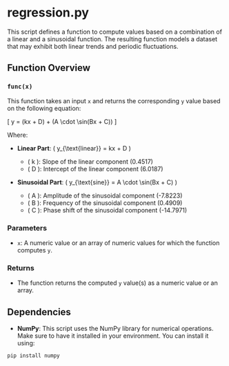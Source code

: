 # regression.py

This script defines a function to compute values based on a combination of a linear and a sinusoidal function. The resulting function models a dataset that may exhibit both linear trends and periodic fluctuations.

## Function Overview

### `func(x)`

This function takes an input `x` and returns the corresponding `y` value based on the following equation:

\[ y = (kx + D) + (A \cdot \sin(Bx + C)) \]

Where:
- **Linear Part**: \( y_{\text{linear}} = kx + D \)
  - \( k \): Slope of the linear component (0.4517)
  - \( D \): Intercept of the linear component (6.0187)

- **Sinusoidal Part**: \( y_{\text{sine}} = A \cdot \sin(Bx + C) \)
  - \( A \): Amplitude of the sinusoidal component (-7.8223)
  - \( B \): Frequency of the sinusoidal component (0.4909)
  - \( C \): Phase shift of the sinusoidal component (-14.7971)

### Parameters

- `x`: A numeric value or an array of numeric values for which the function computes `y`.

### Returns

- The function returns the computed `y` value(s) as a numeric value or an array.

## Dependencies

- **NumPy**: This script uses the NumPy library for numerical operations. Make sure to have it installed in your environment. You can install it using:

```bash
pip install numpy

